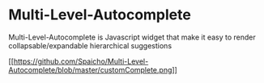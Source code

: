 # Multi-Level-Autocomplete
Multi-Level-Autocomplete is Javascript widget that make it easy to render collapsable/expandable hierarchical suggestions

[[https://github.com/Spaicho/Multi-Level-Autocomplete/blob/master/customComplete.png]]
